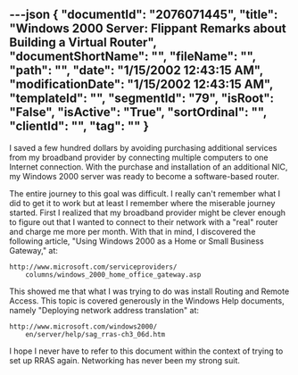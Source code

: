 ---json
{
  "documentId": "2076071445",
  "title": "Windows 2000 Server: Flippant Remarks about Building a Virtual Router",
  "documentShortName": "",
  "fileName": "",
  "path": "",
  "date": "1/15/2002 12:43:15 AM",
  "modificationDate": "1/15/2002 12:43:15 AM",
  "templateId": "",
  "segmentId": "79",
  "isRoot": "False",
  "isActive": "True",
  "sortOrdinal": "",
  "clientId": "",
  "tag": ""
}
---

I saved a few hundred dollars by avoiding purchasing additional services from my broadband provider by connecting multiple computers to one Internet connection. With the purchase and installation of an additional NIC, my Windows 2000 server was ready to become a software-based router.

The entire journey to this goal was difficult. I really can't remember what I did to get it to work but at least I remember where the miserable journey started. First I realized that my broadband provider might be clever enough to figure out that I wanted to connect to their network with a &quot;real&quot; router and charge me more per month. With that in mind, I discovered the following article, &quot;Using Windows 2000 as a Home or Small Business Gateway,&quot; at:

    http://www.microsoft.com/serviceproviders/
        columns/windows_2000_home_office_gateway.asp

This showed me that what I was trying to do was install Routing and Remote Access. This topic is covered generously in the Windows Help documents, namely &quot;Deploying network address translation&quot; at:

    http://www.microsoft.com/windows2000/
        en/server/help/sag_rras-ch3_06d.htm

I hope I never have to refer to this document within the context of trying to set up RRAS again. Networking has never been my strong suit.
